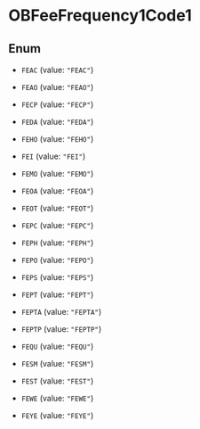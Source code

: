 

# OBFeeFrequency1Code1

## Enum


* `FEAC` (value: `"FEAC"`)

* `FEAO` (value: `"FEAO"`)

* `FECP` (value: `"FECP"`)

* `FEDA` (value: `"FEDA"`)

* `FEHO` (value: `"FEHO"`)

* `FEI` (value: `"FEI"`)

* `FEMO` (value: `"FEMO"`)

* `FEOA` (value: `"FEOA"`)

* `FEOT` (value: `"FEOT"`)

* `FEPC` (value: `"FEPC"`)

* `FEPH` (value: `"FEPH"`)

* `FEPO` (value: `"FEPO"`)

* `FEPS` (value: `"FEPS"`)

* `FEPT` (value: `"FEPT"`)

* `FEPTA` (value: `"FEPTA"`)

* `FEPTP` (value: `"FEPTP"`)

* `FEQU` (value: `"FEQU"`)

* `FESM` (value: `"FESM"`)

* `FEST` (value: `"FEST"`)

* `FEWE` (value: `"FEWE"`)

* `FEYE` (value: `"FEYE"`)



